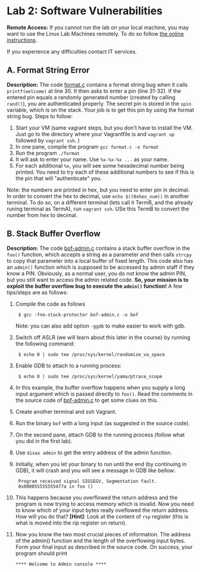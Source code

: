 # Lab 2: Software Vulnerabilities

**Remote Access:** If you cannot run the lab on your local machine, you may want to use the Linux
Lab Machines remotely. To do so follow [the online instructions](https://uob.sharepoint.com/sites/itservices/SitePages/fits-engineering-linux-x2go.aspx).

If you experience any difficulties contact IT services.



## A. Format String Error

**Description:** The code [format.c]([https://github.com/cs-uob/COMS20012/blob/master/docs/code/format.c]) contains a format string bug when it calls `printf(welcome)` at line 30. It then asks to enter a pin (line 31-32). If the entered pin equals a randomly generated number (created by calling `rand()`), you are authenticated properly. The secret pin is stored in the `spin` variable, which is on the stack. Your job is to get this pin by using the format string bug. Steps to follow:
1. Start your VM (same vagrant steps, but you don't have to install the VM. Just go to the directory where your Vagrantfile is and `vagrant up` followed by `vagrant ssh`. )
2. In one pane, compile the program `gcc format.c -o format`
3. Run the program `./format`
4. It will ask to enter your name. Use `%x-%x-%x ...` as your name.
5. For each additional `%x`, you will see some hexadecimal number being printed. You need to try each of these additional numbers to see if this is the pin that will "authenticate" you. 

Note: the numbers are printed in hex, but you need to enter pin in decimal. In order to convert the hex to decimal, use `echo $((0xhex_num))` in another terminal. To do so, on a different terminal (lets call it TermB, and the already runing terminal as TermA), run `vagrant ssh`. USe this TermB to convert the number from hex to decimal.

## B. Stack Buffer Overflow

**Description:** The code [bof-admin.c]([../code/bof-admin.c](https://github.com/cs-uob/COMS20012/edit/master/docs/code/bof-admin.c)) contains a stack buffer overflow in the `foo()` function, which accepts a string as a parameter and then calls `strcpy` to copy that parameter into a local buffer of fixed length. This code also has an `admin()` function which is supposed to be accessed by admin staff if they know a PIN. Obviously, as a normal user, you do not know the admin PIN, but you still want to access the admin related code. **So, your mission is to exploit the buffer overflow bug to execute the `admin()` function!**
A few tips/steps are as follows:

1. Compile the code as follows

		$ gcc -fno-stack-protector bof-admin.c -o bof
	Note: you can also add option `-ggdb` to make easier to work with gdb.

2. Switch off ASLR (we will learn about this later in the course) by running the following command:

		$ echo 0 | sudo tee /proc/sys/kernel/randomize_va_space

3. Enable GDB to attach to a running process:

		$ echo 0 | sudo tee /proc/sys/kernel/yama/ptrace_scope


4. In this example, the buffer overflow happens when you supply a long input argument which is passed directly to `foo()`. Read the comments in the source code of [bof-admin.c](https://github.com/cs-uob/COMS20012/edit/master/docs/code/bof-admin.c) to get some clues on this.
5. Create another terminal and ssh Vagrant.
6. Run the binary `bof` with a long input (as suggested in the source code).
7. On the second pane, attach GDB to the running process (follow what you did in the first lab).
8. Use `disas admin` to get the entry address of the admin function.
9. Initially, when you let your binary to run until the end (by continuing in GDB), it will crash and you will see a message in GDB like bellow:

		Program received signal SIGSEGV, Segmentation fault.
		0x000055555555477a in foo ()

10. This happens because you overflowed the return address and the program is now trying to access memory which is invalid. Now you need to know which of your input bytes really oveflowed the return address. How will you do that? **\[Hint\]**: Look at the content of `rsp` register (this is what is moved into the rip register on return).
11. Now you know the two most crucial pieces of information. The address of the admin() function and the length of the overflowing input bytes. Form your final input as described in the source code. On success, your program should print

		**** Welcome to Admin console ****
